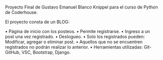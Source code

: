 Proyecto Final de Gustavo Emanuel Blanco Knippel para el curso de Python de Coderhouse.

El proyecto consta de un BLOG:

• Página de inicio con los posteos. • Permite registrarse. • Ingreso a un post una vez registrado. • Deslogueo. • Solo los registrados pueden: Modificar, agregar o eliminar post. • Aquellos que no se encuentren registrados no podrán realizar lo anterior. • Herramientas utilizadas: Git-GitHub, VSC, Bootstrap, Django.
